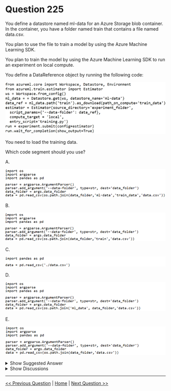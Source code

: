 # Question 225

You define a datastore named ml-data for an Azure Storage blob container. In the container, you have a folder named train that contains a file named data.csv.

You plan to use the file to train a model by using the Azure Machine Learning SDK.

You plan to train the model by using the Azure Machine Learning SDK to run an experiment on local compute.

You define a DataReference object by running the following code:

![Question Image](images/q225_q_0021700001.png)

You need to load the training data.

Which code segment should you use?

A.

![Question Image](images/q225_q_0021800001.png)

B.

![Question Image](images/q225_q_0021800002.png)

C.

![Question Image](images/q225_q_0021800003.png)

D.

![Question Image](images/q225_q_0021800004.png)

E.

![Question Image](images/q225_q_0021800005.png)

<details>
  <summary>Show Suggested Answer</summary>

  <strong>E</strong><br>
<p>Example:</p>
<p>data_folder = args.data_folder</p>
<p># Load Train and Test data</p>
<p>train_data = pd.read_csv(os.path.join(data_folder, &#x27;data.csv&#x27;))</p>
<p>Reference:</p>
<p>https://www.element61.be/en/resource/azure-machine-learning-services-complete-toolbox-ai</p>

</details>

<details>
  <summary>Show Discussions</summary>

<blockquote><p><strong>trickerk</strong> <code>(Mon 07 Feb 2022 13:55)</code> - <em>Upvotes: 14</em></p><p>Given answer is correct cause &quot;data_folder&quot; already has &#x27;train&#x27; path.
Take a look at:
data_ref = ml_data.path(&#x27;train&#x27;).as_download(path_on_compute=&#x27;train_data&#x27;)</p></blockquote>
<blockquote><p><strong>rishi_ram</strong> <code>(Wed 01 Dec 2021 08:43)</code> - <em>Upvotes: 6</em></p><p>How about answer B as question says data is in &#x27;train&#x27; folder ?</p></blockquote>
<blockquote><p><strong>trickerk</strong> <code>(Fri 07 Jan 2022 11:39)</code> - <em>Upvotes: 1</em></p><p>I think the script will run inside the folder, so the absolute path will be returned, so doesn&#x27;t  need to describe the folder&#x27;s name.</p></blockquote>
<blockquote><p><strong>NullVoider_0</strong> <code>(Thu 20 Jun 2024 13:12)</code> - <em>Upvotes: 1</em></p><p>The correct code segment to load the training data is B. This is because you have defined the data reference as data_ref = ml_data.path(&#x27;train&#x27;).as_download(path_on_compute=&#x27;train_data&#x27;), which means that the data will be downloaded to the train_data folder on the compute target. Therefore, you need to use os.path.join(data_folder, &#x27;train&#x27;, &#x27;data.csv&#x27;) to read the CSV file from the train folder in the ml-data datastore.</p></blockquote>
<blockquote><p><strong>fhlos</strong> <code>(Thu 28 Dec 2023 12:41)</code> - <em>Upvotes: 2</em></p><p>B - ChatGPT
The correct code segment to load the training data in this scenario is:

B.
import os
import argparse
import pandas as pd
parser = argparse.ArgumentParser()
parser.add_argument(&#x27;--data-folder&#x27;, type=str, dest=&#x27;data_folder&#x27;)
args = parser.parse_args()
data_folder = args.data_folder
data = pd.read_csv(os.path.join(data_folder, &#x27;train&#x27;, &#x27;data.csv&#x27;))

Explanation:
The code segment B properly handles the command-line argument parsing using the argparse module and retrieves the data_folder argument. It then uses os.path.join to construct the correct path to the training data file data.csv within the specified data_folder.

The other code segments (A, C, D, E) either have syntax errors, incorrect path references, or incorrect argument parsing, which would lead to issues when trying to load the training data.

Therefore, the correct code segment is B.</p></blockquote>
<blockquote><p><strong>Lion007</strong> <code>(Sun 30 Jun 2024 11:59)</code> - <em>Upvotes: 2</em></p><p>The Correct answer is as given: E
We just need to join the data_folder with the CSV file data.csv
data = pd.read_csv(os.path.join(data_folder, &#x27;data.csv&#x27;))

Let me explain why B is WRONG:
The DataReference is configured to download the data from a datastore to a local directory named &#x27;train_data&#x27; on the compute target:
data_ref = ml_data.path(&#x27;train&#x27;).as_download(path_on_compute=&#x27;train_data&#x27;) 

In this context, the data_ref object will download the contents of the &#x27;train&#x27; folder from the Azure Blob Storage to a local directory called &#x27;train_data&#x27; on the compute target. The script_params in the Estimator object then passes this data_ref as an argument for --data-folder:
script_params={&#x27;--data-folder&#x27;: data_ref}, 

Given this setup, the training script (optin E) expects the --data-folder argument to specify the path to the directory where the data.csv file is located. It then reads this CSV file into a pandas DataFrame.</p></blockquote>
<blockquote><p><strong>Lion007</strong> <code>(Sun 30 Jun 2024 11:59)</code> - <em>Upvotes: 2</em></p><p>Option B assumes that the data.csv file is still inside the directory &#x27;train&#x27; within the data_folder. This is WRONG since the path is already constructed in the data_ref without the need to repeat the &#x27;train&#x27; directory, as the data_ref is already pointing to the correct location of the data.csv file.</p></blockquote>
<blockquote><p><strong>Andrea2</strong> <code>(Fri 09 Dec 2022 09:04)</code> - <em>Upvotes: 4</em></p><p>I think answer E is correct. Data_ref contains the reference to data, that has been downloaded on the compute at the path train_data. For this reason you can simply add data.csv to load data.</p></blockquote>
<blockquote><p><strong>YipingRuan</strong> <code>(Tue 25 Jan 2022 15:15)</code> - <em>Upvotes: 1</em></p><p>Seems different from #43 above (using input)</p></blockquote>
<blockquote><p><strong>MohsenSic</strong> <code>(Tue 28 Dec 2021 01:57)</code> - <em>Upvotes: 2</em></p><p>@rishi_ram, I guess it is wrong as we will end up with  two &#x27;&#x27;train&quot;s in the path, one from data_folder and one from &quot;train&quot;</p></blockquote>

</details>

---

[<< Previous Question](question_224.md) | [Home](/index.md) | [Next Question >>](question_226.md)
